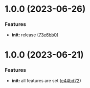 # 1.0.0 (2023-06-26)


### Features

* **init:** release ([73e6bb0](https://github.com/ventsislavnikolov/react-boilerplate/commit/73e6bb0c4a7a5ba649c57502d94963cc808d95f0))

# 1.0.0 (2023-06-21)

### Features

- **init:** all features are set
  ([e44bd72](https://github.com/ventsislavnikolov/react-boilerplate/commit/e44bd72c5d65688238eedd76d09f8ed5bd2b2b75))
